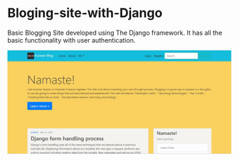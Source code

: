 # Bloging-site-with-Django
Basic Blogging Site developed using The Django framework. It has all the basic functionality with user authentication.

![GitHub Logo](/images/blog1.JPG)
